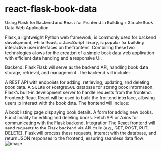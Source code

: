 # react-flask-book-data

Using Flask for Backend and React for Frontend in Building a Simple Book Data Web Application

Flask, a lightweight Python web framework, is commonly used for backend development, while React, a JavaScript library, is popular for building interactive user interfaces on the frontend. Combining these two technologies allows for the creation of a simple book data web application with efficient data handling and a responsive UI.

Backend: Flask
Flask will serve as the backend API, handling book data storage, retrieval, and management. The backend will include:

A REST API with endpoints for adding, retrieving, updating, and deleting book data.
A SQLite or PostgreSQL database for storing book information.
Flask's built-in development server to handle requests from the frontend.
Frontend: React
React will be used to build the frontend interface, allowing users to interact with the book data. The frontend will include:

A book listing page displaying book details.
A form for adding new books.
Functionality for editing and deleting books.
Fetch API or Axios for communicating with the Flask backend.
Integration
The React frontend will send requests to the Flask backend via API calls (e.g., GET, POST, PUT, DELETE). Flask will process these requests, interact with the database, and return JSON responses to the frontend, ensuring seamless data flow.
![image](https://github.com/user-attachments/assets/3a086cff-6a48-4d7b-9344-dd788dd4e5ce)
